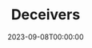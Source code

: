 ---
title: Deceivers
date: 2023-09-08T00:00:00
opening_date: 1933-04-18
closing_date:
layout: productions
playbill:
Theatre: Theatre Jacksonville
cast:
- Amos Little: J.F. Marron
- Flora Little: Virginia Peace Johnson
crew:
- Director: Gertrude F. Jacobi
- Staging: Drummond Paul, Jr.
---